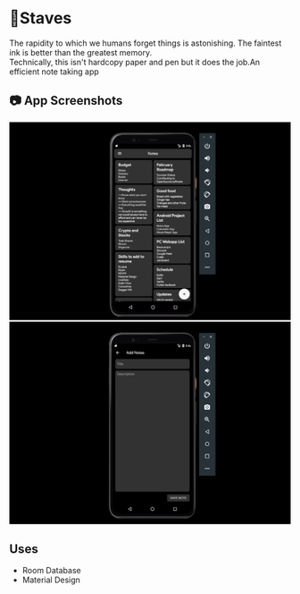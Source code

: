 # 📑Staves
The rapidity to which we humans forget things is astonishing. The faintest ink is better than the greatest memory.  
Technically, this isn't hardcopy paper and pen but it does the job.An efficient note taking app  

## 📷 App Screenshots

![Notes](notes3.jpg)  
![Notes](notes2.jpg)  

## Uses
* Room Database
* Material Design
